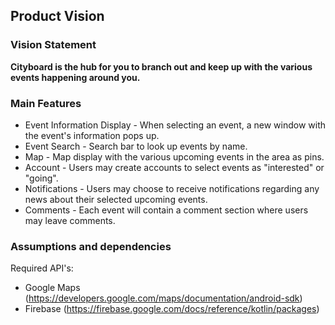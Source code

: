 
## Product Vision

### Vision Statement

**Cityboard is the hub for you to branch out and keep up with the various events happening around you.**


### Main Features
 - Event Information Display - When selecting an event, a new window with the event's information pops up.
 - Event Search - Search bar to look up events by name.
 - Map - Map display with the various upcoming events in the area as pins.
 - Account - Users may create accounts to select events as "interested" or "going".
 - Notifications - Users may choose to receive notifications regarding any news about their selected upcoming events.
 - Comments - Each event will contain a comment section where users may leave comments.

### Assumptions and dependencies
Required API's:

- Google Maps (https://developers.google.com/maps/documentation/android-sdk)
- Firebase (https://firebase.google.com/docs/reference/kotlin/packages)
